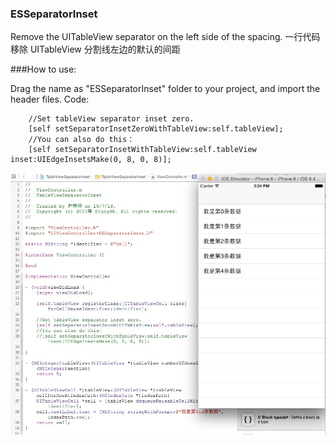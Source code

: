 ### ESSeparatorInset
Remove the UITableView separator on the left side of the spacing.
一行代码移除 UITableView 分割线左边的默认的间距

###How to use:

Drag the name as "ESSeparatorInset" folder to your project, and import the header files.
Code:
```objc
    //Set tableView separator inset zero.
    [self setSeparatorInsetZeroWithTableView:self.tableView];
    //You can also do this：
    [self setSeparatorInsetWithTableView:self.tableView inset:UIEdgeInsetsMake(0, 8, 0, 8)];

```
![Screenshot](https://raw.githubusercontent.com/EnjoySR/ESSeparatorInset/master/ScreenShot.png)
